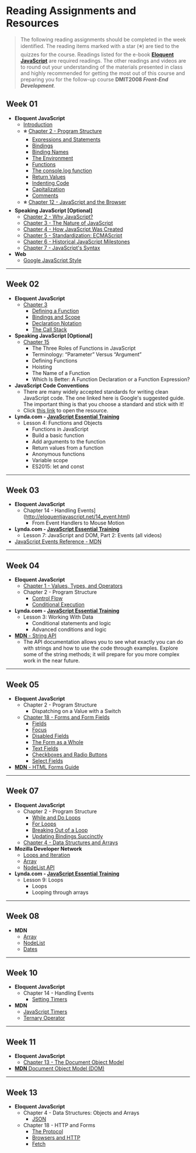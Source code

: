 # Reading Assignments and Resources

> The following reading assignments should be completed in the week identified. The reading items marked with a star (**:star:**) are tied to the quizzes for the course. Readings listed for the e-book [**Eloquent JavaScript**](https://eloquentjavascript.net/) are required readings. The other readings and videos are to round out your understanding of the materials presented in class and highly recommended for getting the most out of this course and preparing you for the follow-up course **DMIT2008 *Front-End Development***.

## Week 01

- **Eloquent JavaScript**
  - [Introduction](http://eloquentjavascript.net/00_intro.html)
  - **:star:** [Chapter 2 - Program Structure](http://eloquentjavascript.net/02_program_structure.html)
    - [Expressions and Statements](http://eloquentjavascript.net/02_program_structure.html#h_5fUOQZwwHx)
    - [Bindings](http://eloquentjavascript.net/02_program_structure.html#h_lnOC+GBEtu)
    - [Binding Names](http://eloquentjavascript.net/02_program_structure.html#h_SbWNrIYjdH)
    - [The Environment](http://eloquentjavascript.net/02_program_structure.html#h_2Tc54fkIgF)
    - [Functions](http://eloquentjavascript.net/02_program_structure.html#h_K5Yd6h3Axg)
    - [The console.log function](http://eloquentjavascript.net/02_program_structure.html#h_6+Vb3XQoaa)
    - [Return Values](http://eloquentjavascript.net/02_program_structure.html#h_nULi9znEdr)
    - [Indenting Code](http://eloquentjavascript.net/02_program_structure.html#h_3I0M2f1Cmh)
    - [Capitalization](http://eloquentjavascript.net/02_program_structure.html#h_t54vuASjLD)
    - [Comments](http://eloquentjavascript.net/02_program_structure.html#h_/OBuIOX390)
  - **:star:** [Chapter 12 - JavaScript and the Browser](http://eloquentjavascript.net/12_browser.html)
- **Speaking JavaScript [Optional]**
  - [Chapter 2 - Why JavaScript?](http://speakingjs.com/es5/ch02.html)
  - [Chapter 3 - The Nature of JavaScript](http://speakingjs.com/es5/ch03.html)
  - [Chapter 4 - How JavaScript Was Created](http://speakingjs.com/es5/ch04.html)
  - [Chapter 5 - Standardization: ECMAScript](http://speakingjs.com/es5/ch05.html)
  - [Chapter 6 - Historical JavaScript Milestones](http://speakingjs.com/es5/ch06.html)
  - [Chapter 7 - JavaScript's Syntax](http://speakingjs.com/es5/ch07.html)
- **Web**
  - [Google JavaScript Style](https://google-styleguide.googlecode.com/svn/trunk/javascriptguide.xml)

----

## Week 02

- **Eloquent JavaScript**
  - [Chapter 3](http://eloquentjavascript.net/03_functions.html)
    - [Defining a Function](http://eloquentjavascript.net/03_functions.html#h_tqLFw/oazr)
    - [Bindings and Scope](http://eloquentjavascript.net/03_functions.html#h_XqQR5FlX+8)
    - [Declaration Notation](http://eloquentjavascript.net/03_functions.html#h_H2WKvqbgVY)
    - [The Call Stack](http://eloquentjavascript.net/03_functions.html#h_D2Yui+mx6D)
- **Speaking JavaScript [Optional]**
  - [Chapter 15](http://speakingjs.com/es5/ch15.html)
    - The Three Roles of Functions in JavaScript
    - Terminology: “Parameter” Versus “Argument”
    - Defining Functions
    - Hoisting
    - The Name of a Function
    - Which Is Better: A Function Declaration or a Function Expression?
- **JavaScript Code Conventions**
  - There are many widely accepted standards for writing clean JavaScript code. The one linked here is Google's suggested guide. The important thing is that you choose a standard and stick with it!
  - Click [this link](https://google.github.io/styleguide/javascriptguide.xml) to open the resource.
- **Lynda.com - [JavaScript Essential Training](https://www.lynda.com/JavaScript-tutorials/JavaScript-Essential-Training/574716-2.html)**
  - Lesson 4:  Functions and Objects
    - Functions in JavaScript
    - Build a basic function
    - Add arguments to the function
    - Return values from a function
    - Anonymous functions
    - Variable scope
    - ES2015: let and const

----

## Week 03

- **Eloquent JavaScript**
  - Chapter 14 - Handling Events](http://eloquentjavascript.net/14_event.html)
    - From Event Handlers to Mouse Motion
- **Lynda.com - [JavaScript Essential Training](https://www.lynda.com/JavaScript-tutorials/JavaScript-Essential-Training/574716-2.html)**
  - Lesson 7:  JavaScript and DOM, Part 2: Events (all videos)
- [JavaScript Events Reference - MDN](https://developer.mozilla.org/en-US/docs/Web/Events)

----

## Week 04

- **Eloquent JavaScript**
  - [Chapter 1 - Values, Types, and Operators](http://eloquentjavascript.net/01_values.html)
  - Chapter 2 - Program Structure
    - [Control Flow](http://eloquentjavascript.net/02_program_structure.html#h_rDxYNPd65Z)
    - [Conditional Execution](http://eloquentjavascript.net/02_program_structure.html#h_wpz5oi2dy7)
- **Lynda.com - [JavaScript Essential Training](https://www.lynda.com/JavaScript-tutorials/JavaScript-Essential-Training/574716-2.html)**
  - Lesson 3:  Working With Data
    - Conditional statements and logic
    - Advanced conditions and logic
- [**MDN** - String API](https://developer.mozilla.org/en-US/docs/Web/JavaScript/Reference/Global_Objects/String)
  - The API documentation allows you to see what exactly you can do with strings and how to use the code through examples. Explore some of the string methods; it will prepare for you more complex work in the near future.

----

## Week 05

- **Eloquent JavaScript**
  - Chapter 2 - Program Structure
    - Dispatching on a Value with a Switch
  - [Chapter 18 - Forms and Form Fields](http://eloquentjavascript.net/02_program_structure.html#h_jMKsa0SXdL)
    - [Fields](http://eloquentjavascript.net/18_http.html#h_H222GOgM6T)
    - [Focus](http://eloquentjavascript.net/18_forms.html#h_/n9VuL9o/U)
    - [Disabled Fields](http://eloquentjavascript.net/18_forms.html#h_l2z9T1FDym)
    - [The Form as a Whole](http://eloquentjavascript.net/18_forms.html#h_R8SZxHmDt0)
    - [Text Fields](http://eloquentjavascript.net/18_forms.html#h_+RaBROT23F)
    - [Checkboxes and Radio Buttons](http://eloquentjavascript.net/18_forms.html#h_axUK+XNvTN)
    - [Select Fields](http://eloquentjavascript.net/18_forms.html#h_eaB6RprDK3)
- [**MDN** - HTML Forms Guide](https://developer.mozilla.org/en-US/docs/Web/Guide/HTML/Forms)

----

## Week 07

- **Eloquent JavaScript**
  - Chapter 2 - Program Structure
    - [While and Do Loops](http://eloquentjavascript.net/02_program_structure.html#h_FaGGgUI+MM)
    - [For Loops](http://eloquentjavascript.net/02_program_structure.html#h_oupMC+5FKN)
    - [Breaking Out of a Loop](http://eloquentjavascript.net/02_program_structure.html#h_WWKAoSPJ47)
    - [Updating Bindings Succinctly](http://eloquentjavascript.net/02_program_structure.html#h_1JSoOGP+6B)
  - [Chapter 4 - Data Structures and Arrays](http://eloquentjavascript.net/04_data.html)
- **Mozilla Developer Network**
  - [Loops and Iteration](https://developer.mozilla.org/en-US/docs/Web/JavaScript/Guide/Loops_and_iteration)
  - [Array](https://developer.mozilla.org/en-US/docs/Web/JavaScript/Reference/Global_Objects/Array)
  - [NodeList API](https://developer.mozilla.org/en/docs/Web/API/NodeList)
- **Lynda.com - [JavaScript Essential Training](https://www.lynda.com/JavaScript-tutorials/JavaScript-Essential-Training/574716-2.html)**
  - Lesson 9: Loops
    - Loops
    - Looping through arrays

----

## Week  08

- **MDN**
  - [Array](https://developer.mozilla.org/en-US/docs/Web/JavaScript/Reference/Global_Objects/Array)
  - [NodeList](https://developer.mozilla.org/en/docs/Web/API/NodeList)
  - [Dates](https://developer.mozilla.org/en/docs/Web/JavaScript/Reference/Global_Objects/Date)

----

## Week 10

- **Eloquent JavaScript**
  - Chapter 14 - Handling Events
    - [Setting Timers](http://eloquentjavascript.net/15_event.html#h_hBzQOpfNhU)
- **MDN** 
  - [JavaScript Timers](https://developer.mozilla.org/en-US/Add-ons/Code_snippets/Timers)
  - [Ternary Operator](https://developer.mozilla.org/en/docs/Web/JavaScript/Reference/Operators/Conditional_Operator)

----

## Week 11

- **Eloquent JavaScript**
  - [Chapter 13 - The Document Object Model](http://eloquentjavascript.net/13_dom.html)
- [**MDN** Document Object Model (DOM)](https://developer.mozilla.org/en-US/docs/Web/API/Document_Object_Model)

----

## Week 13

- **Eloquent JavaScript**
  - Chapter 4 - Data Structures: Objects and Arrays
    - [JSON](http://eloquentjavascript.net/04_data.html#h_AxpOdvCznQ)
  - Chapter 18 - HTTP and Forms
    - [The Protocol](http://eloquentjavascript.net/18_http.html#h_G1xxLfiYeu)
    - [Browsers and HTTP](http://eloquentjavascript.net/18_http.html#h_G1xxLfiYeu)
    - [Fetch](http://eloquentjavascript.net/18_http.html#h_1Iqv5okrKE)
